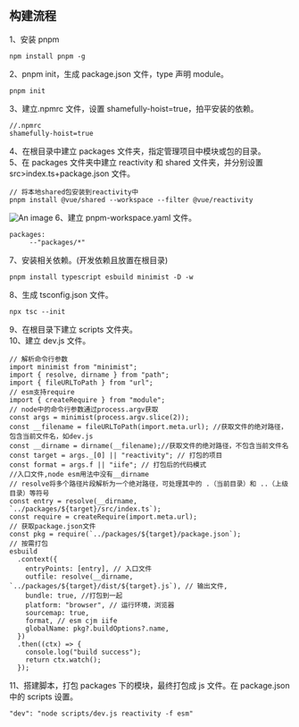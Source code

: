 ## 构建流程

1、安装 pnpm<br>

```
npm install pnpm -g
```

2、pnpm init，生成 package.json 文件，type 声明 module。<br>

```
pnpm init

```

3、建立.npmrc 文件，设置 shamefully-hoist=true，拍平安装的依赖。<br>

```
//.npmrc
shamefully-hoist=true

```

4、在根目录中建立 packages 文件夹，指定管理项目中模块或包的目录。<br>
5、在 packages 文件夹中建立 reactivity 和 shared 文件夹，并分别设置 src>index.ts+package.json 文件。<br>

```
// 将本地shared包安装到reactivity中
pnpm install @vue/shared --workspace --filter @vue/reactivity
```

![An image](/blog-vue3-m-p-s-p.png)
6、建立 pnpm-workspace.yaml 文件。<br>

```
packages:
     --"packages/*"
```

7、安装相关依赖。(开发依赖且放置在根目录)<br>

```
pnpm install typescript esbuild minimist -D -w
```

8、生成 tsconfig.json 文件。<br>

```
npx tsc --init
```

9、在根目录下建立 scripts 文件夹。<br>
10、建立 dev.js 文件。<br>

```
// 解析命令行参数
import minimist from "minimist";
import { resolve, dirname } from "path";
import { fileURLToPath } from "url";
// esm支持require
import { createRequire } from "module";
// node中的命令行参数通过process.argv获取
const args = minimist(process.argv.slice(2));
const __filename = fileURLToPath(import.meta.url); //获取文件的绝对路径，包含当前文件名，如dev.js
const __dirname = dirname(__filename);//获取文件的绝对路径，不包含当前文件名
const target = args._[0] || "reactivity"; // 打包的项目
const format = args.f || "iife"; // 打包后的代码模式
//入口文件,node esm用法中没有__dirname
// resolve将多个路径片段解析为一个绝对路径，可处理其中的 .（当前目录）和 ..（上级目录）等符号
const entry = resolve(__dirname, `../packages/${target}/src/index.ts`);
const require = createRequire(import.meta.url);
// 获取package.json文件
const pkg = require(`../packages/${target}/package.json`);
// 按需打包
esbuild
  .context({
    entryPoints: [entry], // 入口文件
    outfile: resolve(__dirname, `../packages/${target}/dist/${target}.js`), // 输出文件,
    bundle: true, //打包到一起
    platform: "browser", // 运行环境，浏览器
    sourcemap: true,
    format, // esm cjm iife
    globalName: pkg?.buildOptions?.name,
  })
  .then((ctx) => {
    console.log("build success");
    return ctx.watch();
  });
```

11、搭建脚本，打包 packages 下的模块，最终打包成 js 文件。在 package.json 中的 scripts 设置。<br>

```
"dev": "node scripts/dev.js reactivity -f esm"
```
